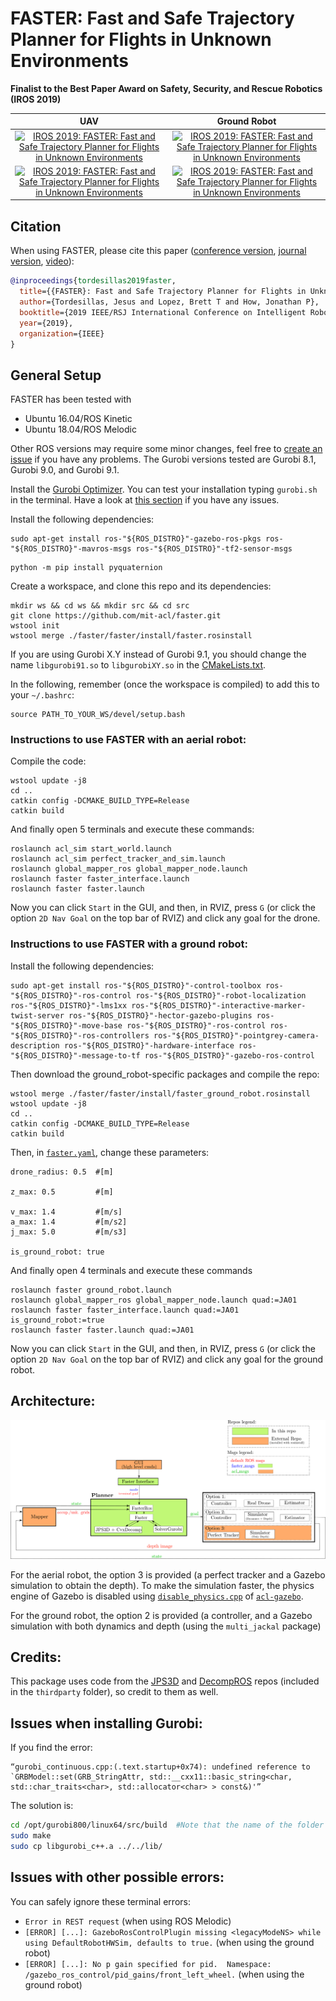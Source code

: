 # FASTER: Fast and Safe Trajectory Planner for Flights in Unknown Environments #


**Finalist to the Best Paper Award on Safety, Security, and Rescue Robotics (IROS 2019)**

UAV               |  Ground Robot           | 
:-------------------------:|:-------------------------:|
[![IROS 2019: FASTER: Fast and Safe Trajectory Planner for Flights in Unknown Environments](./faster/imgs/uav_sim.gif)](https://www.youtube.com/watch?v=fkkkgomkX10 "IROS 2019: FASTER: Fast and Safe Trajectory Planner for Flights in Unknown Environments")      |  [![IROS 2019: FASTER: Fast and Safe Trajectory Planner for Flights in Unknown Environments](./faster/imgs/gr_sim.gif)](https://youtu.be/L13k44-krcc "IROS 2019: FASTER: Fast and Safe Trajectory Planner for Flights in Unknown Environments") |  
[![IROS 2019: FASTER: Fast and Safe Trajectory Planner for Flights in Unknown Environments](./faster/imgs/uav_hw.gif)](https://www.youtube.com/watch?v=fkkkgomkX10 "IROS 2019: FASTER: Fast and Safe Trajectory Planner for Flights in Unknown Environments")       |  [![IROS 2019: FASTER: Fast and Safe Trajectory Planner for Flights in Unknown Environments](./faster/imgs/gr_hw.gif)](https://www.youtube.com/watch?v=fkkkgomkX10 "IROS 2019: FASTER: Fast and Safe Trajectory Planner for Flights in Unknown Environments")    |  

## Citation

When using FASTER, please cite this paper ([conference version](https://arxiv.org/abs/1903.03558), [journal version](https://arxiv.org/abs/2001.04420), [video](https://www.youtube.com/watch?v=gwV0YRs5IWs)):

```bibtex
@inproceedings{tordesillas2019faster,
  title={{FASTER}: Fast and Safe Trajectory Planner for Flights in Unknown Environments},
  author={Tordesillas, Jesus and Lopez, Brett T and How, Jonathan P},
  booktitle={2019 IEEE/RSJ International Conference on Intelligent Robots and Systems (IROS)},
  year={2019},
  organization={IEEE}
}

```


## General Setup
FASTER has been tested with 
* Ubuntu 16.04/ROS Kinetic  
* Ubuntu 18.04/ROS Melodic 

Other ROS versions may require some minor changes, feel free to [create an issue](https://github.com/mit-acl/faster/issues) if you have any problems. The Gurobi versions tested are Gurobi 8.1, Gurobi 9.0, and Gurobi 9.1.

Install the [Gurobi Optimizer](https://www.gurobi.com/products/gurobi-optimizer/). You can test your installation typing `gurobi.sh` in the terminal. Have a look at [this section](#issues-when-installing-gurobi) if you have any issues.

Install the following dependencies:
```
sudo apt-get install ros-"${ROS_DISTRO}"-gazebo-ros-pkgs ros-"${ROS_DISTRO}"-mavros-msgs ros-"${ROS_DISTRO}"-tf2-sensor-msgs
```
```
python -m pip install pyquaternion
```

Create a workspace, and clone this repo and its dependencies:
```
mkdir ws && cd ws && mkdir src && cd src
git clone https://github.com/mit-acl/faster.git
wstool init
wstool merge ./faster/faster/install/faster.rosinstall

```

If you are using Gurobi X.Y instead of Gurobi 9.1, you should change the name `libgurobi91.so` to `libgurobiXY.so` in the [CMakeLists.txt](https://github.com/mit-acl/faster/blob/master/faster/CMakeLists.txt).

In the following, remember (once the workspace is compiled) to add this to your `~/.bashrc`:
```
source PATH_TO_YOUR_WS/devel/setup.bash
``` 

### Instructions to use FASTER with an aerial robot:

Compile the code:

```
wstool update -j8
cd ..
catkin config -DCMAKE_BUILD_TYPE=Release
catkin build
```

And finally open 5 terminals and execute these commands:
```
roslaunch acl_sim start_world.launch
roslaunch acl_sim perfect_tracker_and_sim.launch
roslaunch global_mapper_ros global_mapper_node.launch
roslaunch faster faster_interface.launch
roslaunch faster faster.launch
```
Now you can click `Start` in the GUI, and then, in RVIZ, press `G` (or click the option `2D Nav Goal` on the top bar of RVIZ) and click any goal for the drone. 

### Instructions to use FASTER with a ground robot:

Install the following dependencies:
```
sudo apt-get install ros-"${ROS_DISTRO}"-control-toolbox ros-"${ROS_DISTRO}"-ros-control ros-"${ROS_DISTRO}"-robot-localization ros-"${ROS_DISTRO}"-lms1xx ros-"${ROS_DISTRO}"-interactive-marker-twist-server ros-"${ROS_DISTRO}"-hector-gazebo-plugins ros-"${ROS_DISTRO}"-move-base ros-"${ROS_DISTRO}"-ros-control ros-"${ROS_DISTRO}"-ros-controllers ros-"${ROS_DISTRO}"-pointgrey-camera-description ros-"${ROS_DISTRO}"-hardware-interface ros-"${ROS_DISTRO}"-message-to-tf ros-"${ROS_DISTRO}"-gazebo-ros-control
```
Then download the ground_robot-specific packages and compile the repo:

```
wstool merge ./faster/faster/install/faster_ground_robot.rosinstall
wstool update -j8
cd ..
catkin config -DCMAKE_BUILD_TYPE=Release
catkin build
```


Then, in [`faster.yaml`](https://github.com/mit-acl/faster/tree/master/faster/param), change these parameters:
```
drone_radius: 0.5  #[m]

z_max: 0.5         #[m] 

v_max: 1.4         #[m/s]  
a_max: 1.4         #[m/s2] 
j_max: 5.0         #[m/s3]

is_ground_robot: true  
```

And finally open 4 terminals and execute these commands
```
roslaunch faster ground_robot.launch
roslaunch global_mapper_ros global_mapper_node.launch quad:=JA01
roslaunch faster faster_interface.launch quad:=JA01 is_ground_robot:=true
roslaunch faster faster.launch quad:=JA01
```

Now you can click `Start` in the GUI, and then, in RVIZ, press `G` (or click the option `2D Nav Goal` on the top bar of RVIZ) and click any goal for the ground robot. 



## Architecture:


![](./faster/imgs/diagram.png) 

For the aerial robot, the option 3 is provided (a perfect tracker and a Gazebo simulation to obtain the depth). To make the simulation faster, the physics engine of Gazebo is disabled using [`disable_physics.cpp`](https://gitlab.com/mit-acl/lab/acl-gazebo/-/blob/master/acl_sim/src/disable_physics.cpp) of [`acl-gazebo`](https://gitlab.com/mit-acl/lab/acl-gazebo).

For the ground robot, the option 2 is provided (a controller, and a Gazebo simulation with both dynamics and depth (using the `multi_jackal` package)


## Credits:
This package uses code from the [JPS3D](https://github.com/KumarRobotics/jps3d) and [DecompROS](https://github.com/sikang/DecompROS) repos (included in the `thirdparty` folder), so credit to them as well. 


## Issues when installing Gurobi:

If you find the error:
```
“gurobi_continuous.cpp:(.text.startup+0x74): undefined reference to
`GRBModel::set(GRB_StringAttr, std::__cxx11::basic_string<char,
std::char_traits<char>, std::allocator<char> > const&)'”
```
The solution is:

```bash
cd /opt/gurobi800/linux64/src/build  #Note that the name of the folder gurobi800 changes according to the Gurobi version
sudo make
sudo cp libgurobi_c++.a ../../lib/
```

## Issues with other possible errors:

You can safely ignore these terminal errors:
* `Error in REST request` (when using ROS Melodic)
* `[ERROR] [...]: GazeboRosControlPlugin missing <legacyModeNS> while using DefaultRobotHWSim, defaults to true.` (when using the ground robot)
* `[ERROR] [...]: No p gain specified for pid.  Namespace: /gazebo_ros_control/pid_gains/front_left_wheel.` (when using the ground robot)
